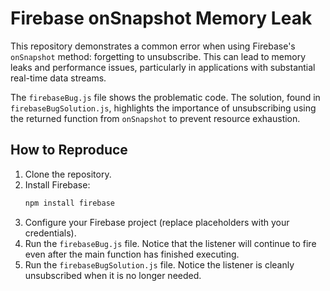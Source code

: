 # Firebase onSnapshot Memory Leak

This repository demonstrates a common error when using Firebase's `onSnapshot` method: forgetting to unsubscribe.  This can lead to memory leaks and performance issues, particularly in applications with substantial real-time data streams.

The `firebaseBug.js` file shows the problematic code.  The solution, found in `firebaseBugSolution.js`, highlights the importance of unsubscribing using the returned function from `onSnapshot` to prevent resource exhaustion.

## How to Reproduce

1. Clone the repository.
2. Install Firebase:
   ```bash
   npm install firebase
   ```
3. Configure your Firebase project (replace placeholders with your credentials). 
4. Run the `firebaseBug.js` file. Notice that the listener will continue to fire even after the main function has finished executing. 
5. Run the `firebaseBugSolution.js` file. Notice the listener is cleanly unsubscribed when it is no longer needed.